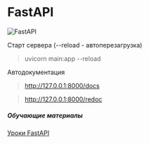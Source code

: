 # FastAPI

![FastAPI](https://img.shields.io/badge/FastAPI-005571?style=for-the-badge&logo=fastapi)


Старт сервера (--reload - автоперезагрузка)
>uvicorn main:app --reload

Автодокументация
>http://127.0.0.1:8000/docs

>http://127.0.0.1:8000/redoc

##### Обучающие материалы
[Уроки FastAPI](https://www.youtube.com/playlist?list=PLaED5GKTiQG8GW5Rv2hf3tRS-d9t9liUt)
